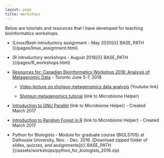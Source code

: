 ```yaml
---
layout: page
title: Workshops
---
```


Below are tutorials and resources that I have developed for teaching bioinformatics workshops.

* [Linux/Bash introductory assignment - May 2020]({{ BASE_PATH }}/pages/linux_assignment.html)

* [R introductory workshops - August 2018]({{ BASE_PATH }}/pages/R_workshops.html)  

* [Resources for: Canadian Bioinformatics Workshop 2018: Analysis of Metagenomic Data](https://github.com/bioinformaticsdotca/Metagenomics_2018/blob/master/main_metagenomics.md) - Toronto June 5-7, 2018  
     
    * [Video lecture on shotgun metagenomics data analysis](https://www.youtube.com/watch?v=O3Gek4BkR-A&list=PL3izGL6oi0S_mH1C79CQNjVgCZy56WFoq&index=4) (Youtube link)   
    
    * [Shotgun metagenomics tutorial](https://github.com/LangilleLab/microbiome_helper/wiki/CBW-2018-Metagenomic-Taxonomic-and-Functional-Composition-Tutorial) (link to Microbiome Helper)    

* [Introduction to GNU Parallel](https://github.com/LangilleLab/microbiome_helper/wiki/Quick-Introduction-to-GNU-Parallel) (link to Microbiome Helper) - Created March 2017   

* [Introduction to Random Forest in R](https://github.com/LangilleLab/microbiome_helper/wiki/Random-Forest-Tutorial) (link to Microbiome Helper) - Created March 2017   

* Python for Biologists - Module for graduate course (BIOL5705) at Dalhousie University, Nov. - Dec. 2016. [Download zipped folder of slides, quizzes, and assignments]({{ BASE_PATH }}/assets/workshops/python_for_biologists_2016.zip)



